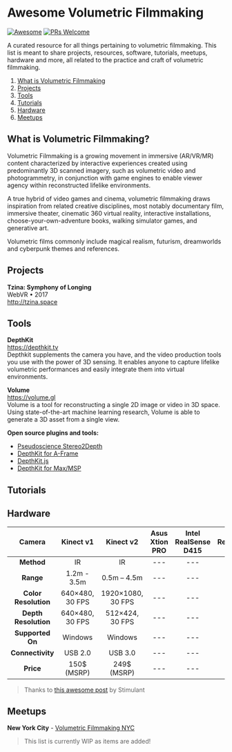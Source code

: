 # Awesome Volumetric Filmmaking
[![Awesome](https://awesome.re/badge-flat.svg)](https://awesome.re)
[![PRs Welcome](https://img.shields.io/badge/PRs-welcome-brightgreen.svg?style=flat-square)](http://makeapullrequest.com)

A curated resource for all things pertaining to volumetric filmmaking. This list is meant to share projects, resources, software, tutorials, meetups, hardware and more, all related to the practice and craft of volumetric filmmaking.

1. [What is Volumetric Filmmaking](#what-is-volumetric-filmmaking)
1. [Projects](#projects)
1. [Tools](#tools)
1. [Tutorials](#tutorials)
1. [Hardware](#hardware)
1. [Meetups](#meetups)


## What is Volumetric Filmmaking?
Volumetric Filmmaking is a growing movement in immersive (AR/VR/MR) content characterized by interactive experiences created using predominantly 3D scanned imagery, such as volumetric video and photogrammetry, in conjunction with game engines to enable viewer agency within reconstructed lifelike environments.

A true hybrid of video games and cinema, volumetric filmmaking draws inspiration from related creative disciplines, most notably documentary film, immersive theater, cinematic 360 virtual reality, interactive installations, choose-your-own-adventure books, walking simulator games, and generative art.

Volumetric films commonly include magical realism, futurism, dreamworlds and cyberpunk themes and references.

## Projects
**Tzina: Symphony of Longing**  
WebVR • 2017  
http://tzina.space  



## Tools
**DepthKit**  
https://depthkit.tv  
Depthkit supplements the camera you have, and the video production tools you use with the power of 3D sensing. It enables anyone to capture lifelike volumetric performances and easily integrate them into virtual environments.

**Volume**  
https://volume.gl  
Volume is a tool for reconstructing a single 2D image or video in 3D space. Using state-of-the-art machine learning research, Volume is able to generate a 3D asset from a single view.

**Open source plugins and tools:**
- [Pseudoscience Stereo2Depth](https://www.reddit.com/r/6DoF/comments/7t077j/stereo2depth_batch_processing_an_image_sequence/)
- [DepthKit for A-Frame](https://github.com/juniorxsound/DepthKit-A-Frame)
- [DepthKit.js](https://github.com/juniorxsound/DepthKit.js)
- [DepthKit for Max/MSP](https://github.com/juniorxsound/DepthKit-for-Max)

## Tutorials

## Hardware

|Camera|Kinect v1|Kinect v2|Asus Xtion PRO|Intel RealSense D415|Intel RealSense D435|StereoLabs ZED|
|:-------------:|:-------------:|:-----:|:---:|:---:|:---:|:---:|
| **Method** |IR|IR|---|---|---|---|
| **Range** |1.2m - 3.5m|0.5m – 4.5m|---|---|---|---|---|
| **Color Resolution** |640×480, 30 FPS|1920×1080, 30 FPS|---|---|---|---|
| **Depth Resolution** |640×480, 30 FPS|512×424, 30 FPS|---|---|---|---|
| **Supported On** |Windows|Windows|---|---|---|---|
| **Connectivity** |USB 2.0|USB 3.0|---|---|---|---|---|
| **Price** |150$ (MSRP)|249$ (MSRP)|---|---|---|

> Thanks to [this awesome post](https://stimulant.com/depth-sensor-shootout-2/) by Stimulant

## Meetups
**New York City** - [Volumetric Filmmaking NYC](https://www.meetup.com/volumetric_filmmakers_vfnyc/)




> This list is currently WIP as items are added!
